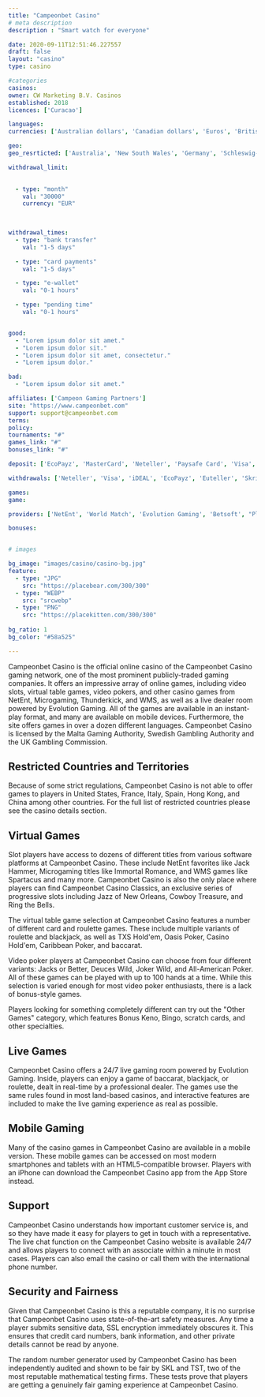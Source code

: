 ```yaml
---
title: "Campeonbet Casino"
# meta description
description : "Smart watch for everyone"

date: 2020-09-11T12:51:46.227557
draft: false
layout: "casino" 
type: casino

#categories
casinos: 
owner: CW Marketing B.V. Casinos
established: 2018
licences: ['Curacao']

languages: 
currencies: ['Australian dollars', 'Canadian dollars', 'Euros', 'British pounds sterling', 'Norwegian kroner', 'Russian rubles', 'US dollars', 'New Zealand dollars']

geo: 
geo_resrticted: ['Australia', 'New South Wales', 'Germany', 'Schleswig-Holstein', 'Greece', 'Italy', 'Netherlands', 'Netherlands Antilles', 'Puerto Rico', 'Romania', 'Spain', 'Sweden', 'Switzerland', 'United Kingdom', 'United States', 'Alabama', 'Alaska', 'American Samoa', 'Arizona', 'Arkansas', 'California', 'Colorado', 'Connecticut', 'Delaware', 'District of Columbia', 'Florida', 'Georgia(US)', 'Guam', 'Hawaii', 'Idaho', 'Illinois', 'Indiana', 'Iowa', 'Kansas', 'Kentucky', 'Louisiana', 'Maine', 'Maryland', 'Massachusetts', 'Michigan', 'Minnesota', 'Mississippi', 'Missouri', 'Montana', 'Nebraska', 'Nevada', 'New Hampshire', 'New Jersey', 'New Mexico', 'New York', 'North Carolina', 'North Dakota', 'Northern Mariana Islands', 'Ohio', 'Oklahoma', 'Oregon', 'Pennsylvania', 'Rhode Island', 'South Carolina', 'South Dakota', 'Tennessee', 'Texas', 'U.S. Virgin Islands', 'Utah', 'Vermont', 'Virginia', 'Washington', 'West Virginia', 'Wisconsin', 'Wyoming']

withdrawal_limit:

  
  - type: "month"
    val: "30000"
    currency: "EUR"
  
  

withdrawal_times:
  - type: "bank transfer"
    val: "1-5 days"

  - type: "card payments"
    val: "1-5 days"

  - type: "e-wallet"
    val: "0-1 hours"

  - type: "pending time"
    val: "0-1 hours"


good:
  - "Lorem ipsum dolor sit amet."
  - "Lorem ipsum dolor sit."
  - "Lorem ipsum dolor sit amet, consectetur."
  - "Lorem ipsum dolor."

bad:
  - "Lorem ipsum dolor sit amet."

affiliates: ['Campeon Gaming Partners']
site: "https://www.campeonbet.com"
support: support@campeonbet.com
terms:
policy:
tournaments: "#"
games_link: "#"
bonuses_link: "#"

deposit: ['EcoPayz', 'MasterCard', 'Neteller', 'Paysafe Card', 'Visa', 'Entropay', 'iDEAL', 'Euteller', 'Neosurf', 'Skrill', 'Yandex Money', 'EnterCash', 'Zimpler', 'Flexepin', 'Cashlib', 'MuchBetter', 'Sofortuberweisung', 'Direct Bank Transfer', 'Jeton', 'AstroPay Direct', 'Boleto', 'Trustly', 'Todito Cash', 'QIWI', 'CryptoCurrency', 'Interac']

withdrawals: ['Neteller', 'Visa', 'iDEAL', 'EcoPayz', 'Euteller', 'Skrill', 'Yandex Money', 'Zimpler', 'Sepa', 'Jeton Wallet', 'MuchBetter', 'CryptoCurrency', 'Boleto', 'Interac', 'Bank Wire Transfer']

games: 
game:

providers: ['NetEnt', 'World Match', 'Evolution Gaming', 'Betsoft', "Play'n GO", 'iSoftBet', 'PariPlay', 'OMI Gaming', 'Multislot', 'Playson', 'Elk Studios', 'Endorphina', 'GameArt', 'ZEUS PLAY', 'Habanero', 'Genii', 'Pragmatic Play', 'Mr. Slotty', 'Wazdan', 'Red Tiger Gaming', 'Inbet Games', 'Fugaso', 'Spigo', 'Spinomenal', 'Leap', '1x2Games', 'Tom Horn Gaming', 'Booming Games', 'Patagonia Entertainment', 'Betconstruct']

bonuses:


# images

bg_image: "images/casino/casino-bg.jpg"  
feature:
  - type: "JPG" 
    src: "https://placebear.com/300/300"
  - type: "WEBP"
    src: "srcwebp"
  - type: "PNG"
    src: "https://placekitten.com/300/300"  
 
bg_ratio: 1 
bg_color: "#58a525"  

---
```


Campeonbet Casino is the official online casino of the Campeonbet Casino gaming network, one of the most prominent publicly-traded gaming companies. It offers an impressive array of online games, including video slots, virtual table games, video pokers, and other casino games from NetEnt, Microgaming, Thunderkick, and WMS, as well as a live dealer room powered by Evolution Gaming. All of the games are available in an instant-play format, and many are available on mobile devices. Furthermore, the site offers games in over a dozen different languages. Campeonbet Casino is licensed by the Malta Gaming Authority, Swedish Gambling Authority and the UK Gambling Commission.

## Restricted Countries and Territories
Because of some strict regulations, Campeonbet Casino is not able to offer games to players in United States, France, Italy, Spain, Hong Kong, and China among other countries. For the full list of restricted countries please see the casino details section.

## Virtual Games
Slot players have access to dozens of different titles from various software platforms at Campeonbet Casino. These include NetEnt favorites like Jack Hammer, Microgaming titles like Immortal Romance, and WMS games like Spartacus and many more. Campeonbet Casino is also the only place where players can find Campeonbet Casino Classics, an exclusive series of progressive slots including Jazz of New Orleans, Cowboy Treasure, and Ring the Bells.

The virtual table game selection at Campeonbet Casino features a number of different card and roulette games. These include multiple variants of roulette and blackjack, as well as TXS Hold'em, Oasis Poker, Casino Hold'em, Caribbean Poker, and baccarat.

Video poker players at Campeonbet Casino can choose from four different variants: Jacks or Better, Deuces Wild, Joker Wild, and All-American Poker. All of these games can be played with up to 100 hands at a time. While this selection is varied enough for most video poker enthusiasts, there is a lack of bonus-style games.

Players looking for something completely different can try out the "Other Games" category, which features Bonus Keno, Bingo, scratch cards, and other specialties.

## Live Games
Campeonbet Casino offers a 24/7 live gaming room powered by Evolution Gaming. Inside, players can enjoy a game of baccarat, blackjack, or roulette, dealt in real-time by a professional dealer. The games use the same rules found in most land-based casinos, and interactive features are included to make the live gaming experience as real as possible.

## Mobile Gaming
Many of the casino games in Campeonbet Casino are available in a mobile version. These mobile games can be accessed on most modern smartphones and tablets with an HTML5-compatible browser. Players with an iPhone can download the Campeonbet Casino app from the App Store instead.

## Support
Campeonbet Casino understands how important customer service is, and so they have made it easy for players to get in touch with a representative. The live chat function on the Campeonbet Casino website is available 24/7 and allows players to connect with an associate within a minute in most cases. Players can also email the casino or call them with the international phone number.

## Security and Fairness
Given that Campeonbet Casino is this a reputable company, it is no surprise that Campeonbet Casino uses state-of-the-art safety measures. Any time a player submits sensitive data, SSL encryption immediately obscures it. This ensures that credit card numbers, bank information, and other private details cannot be read by anyone.

The random number generator used by Campeonbet Casino has been independently audited and shown to be fair by SKL and TST, two of the most reputable mathematical testing firms. These tests prove that players are getting a genuinely fair gaming experience at Campeonbet Casino.
